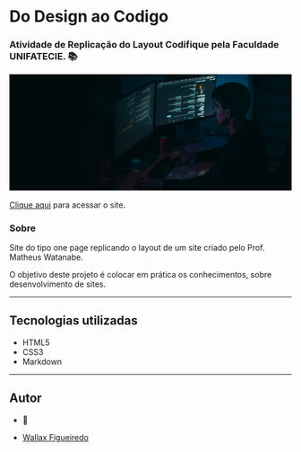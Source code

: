 # Do Design ao Codigo

### Atividade de Replicação do Layout Codifique pela Faculdade UNIFATECIE. 📚

![logo codifique](img/Background%20Hero.jpg)

<a href="https://WallCod.github.io/Layout-Codifique/index.html" target="_blank">Clique aqui</a> para acessar o site.


### Sobre

Site do tipo one page replicando o layout de um site criado pelo Prof. Matheus Watanabe.

O objetivo deste projeto é colocar em prática os conhecimentos, sobre desenvolvimento de sites.

---
## Tecnologias utilizadas
- HTML5
- CSS3
- Markdown

---
## Autor

- 🦁

- [Wallax Figueiredo](https://github.com/WallCod)




